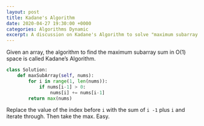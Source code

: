 ```yaml
---
layout: post
title: Kadane's Algorithm
date: 2020-04-27 19:30:00 +0000
categories: Algorithms Dynamic
excerpt: A discussion on Kadane's Algorithm to solve "maximum subarray sum" problem
---
```


Given an array, the algorithm to find the maximum subarray sum in O(1) space is called Kadane’s Algorithm.


```python
class Solution:
    def maxSubArray(self, nums):
        for i in range(1, len(nums)):
            if nums[i-1] > 0:
                nums[i] += nums[i-1]
        return max(nums)
```

Replace the value of the index before `i` with the sum of `i -1` plus `i` and iterate through. Then take the max. Easy.

